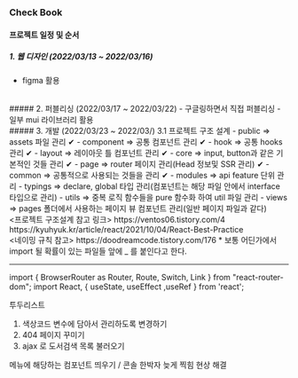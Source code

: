 ### Check Book

#### 프로젝트 일정 및 순서

##### 1. 웹 디자인 (2022/03/13 ~ 2022/03/16)
- figma 활용
</br>
##### 2. 퍼블리싱 (2022/03/17 ~ 2022/03/22)
- 구글링하면서 직접 퍼블리싱 
- 일부 mui 라이브러리 활용
</br>
##### 3. 개발 (2022/03/23 ~ 2022/03/)
3.1 프로젝트 구조 설계 
- public => assets 파일 관리 ✔ 
- component  => 공통 컴포넌트 관리 ✔   
- hook => 공통 hooks 관리 ✔  
- layout => 레이아웃 틀 컴포넌트 관리 ✔
- core => input, button과 같은 기본적인 것들 관리 ✔
- page  => router 페이지 관리(Head 정보및 SSR 관리) ✔
- common  => 공통적으로 사용되는 것들을 관리 ✔
- modules => api feature 단위 관리
- typings => declare, global 타입 관리(컴포넌트는 해당 파일 안에서 interface 타입으로 관리)
- utils => 중복 로직 함수들을 pure 함수화 하여 util 파일 관리
- views => pages 폴더에서 사용하는 페이지 뷰 컴포넌트 관리(일반 페이지 파일과 같다)
</br>
    <프로젝트 구조설계 참고 링크>
    https://ventos06.tistory.com/4
    https://kyuhyuk.kr/article/react/2021/10/04/React-Best-Practice
</br>
    <네이밍 규칙 참고>
    https://doodreamcode.tistory.com/176
    * 보통 어딘가에서 import 될 확률이 있는 파일들 앞에 _ 를 붙인다고 한다.




---------------
import { BrowserRouter as Router, Route, Switch, Link } from "react-router-dom"; 
import React, { useState, useEffect ,useRef } from 'react';

투두리스트
1. 색상코드 변수에 담아서 관리하도록 변경하기
2. 404 페이지 꾸미기
3. ajax 로 도서검색 목록 불러오기

메뉴에 해당하는 컴포넌트 띄우기 / 콘솔 한박자 늦게 찍힘 현상 해결

